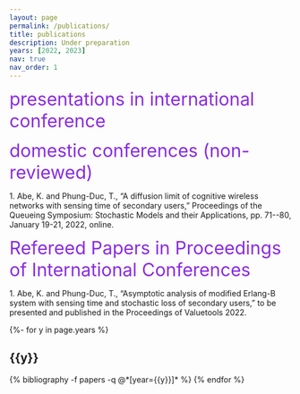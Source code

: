 ```yaml
---
layout: page
permalink: /publications/
title: publications
description: Under preparation
years: [2022, 2023]
nav: true
nav_order: 1
---
```


<p><font size="6" color="#8a2be2">presentations in international conference</font></p>

<p><font size="6" color="#8a2be2">domestic conferences (non-reviewed)</font></p>
1. Abe, K. and Phung-Duc, T., “A diffusion limit of cognitive wireless networks with sensing time of secondary users,” Proceedings of the Queueing Symposium: Stochastic Models and their Applications, pp. 71--80, January 19-21, 2022, online.


<p><font size="6" color="#8a2be2">Refereed Papers in Proceedings of International Conferences</font></p>
1. Abe, K. and Phung-Duc, T., “Asymptotic analysis of modified Erlang-B system with sensing time and stochastic loss of secondary users,” to be presented and published in the Proceedings of Valuetools 2022.

<!-- _pages/publications.md -->
<div class="publications">

{%- for y in page.years %}
  <h2 class="year">{{y}}</h2>
  {% bibliography -f papers -q @*[year={{y}}]* %}
{% endfor %}

</div>
